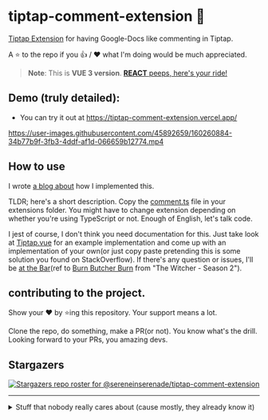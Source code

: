 # tiptap-comment-extension 💬

[Tiptap Extension](https://tiptap.dev/guide/custom-extensions) for having Google-Docs like commenting in Tiptap.

A ⭐️ to the repo if you 👍 / ❤️  what I'm doing would be much appreciated.

> **Note**: This is __VUE 3 version__. [**REACT** peeps, here's your ride!](https://github.com/sereneinserenade/tiptap-comment-extension-react)

## Demo (truly detailed):

- You can try it out at https://tiptap-comment-extension.vercel.app/

https://user-images.githubusercontent.com/45892659/160260884-34b77b9f-3fb3-4ddf-af1d-066659b12774.mp4

## How to use

I wrote [a blog about](https://dev.to/sereneinserenade/how-i-implemented-google-docs-like-commenting-in-tiptap-k2k) how I implemented this. 

TLDR; here's a short description. Copy the [comment.ts](src/components/extension/comment.ts) file in your extensions folder. You might have to change extension depending on whether you're using TypeScript or not. Enough of English, let's talk code.

I jest of course, I don't think you need documentation for this. Just take look at [Tiptap.vue](src/components/Tiptap.vue) for an example implementation and come up with an implementation of your own(or just copy paste pretending this is some solution you found on StackOverflow). If there's any question or issues, I'll be [at the Bar](https://github.com/sereneinserenade/tiptap-comment-extension/issues)(ref to [Burn Butcher Burn](https://www.youtube.com/watch?v=qSxBVHqA-RU) from "The Witcher - Season 2").

## contributing to the project.

Show your ❤️ by ⭐️ing this repository. Your support means a lot. 

Clone the repo, do something, make a PR(or not). You know what's the drill. Looking forward to your PRs, you amazing devs.

## Stargazers
[![Stargazers repo roster for @sereneinserenade/tiptap-comment-extension](https://reporoster.com/stars/dark/sereneinserenade/tiptap-comment-extension)](https://github.com/sereneinserenade/tiptap-comment-extension/stargazers)

---

<details>
  <summary>Stuff that nobody really cares about (cause mostly, they already know it) </summary>
  
  ## Project setup
  ```
  npm install
  ```

  ### Compiles and hot-reloads for development
  ```
  npm run serve
  ```

  ### Compiles and minifies for production
  ```
  npm run build
  ```

  ### Lints and fixes files
  ```
  npm run lint
  ```

  ### Customize configuration
  See [Configuration Reference](https://cli.vuejs.org/config/).
</details>
